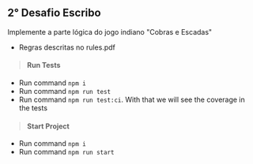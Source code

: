 ## 2° Desafio Escribo

Implemente a parte lógica do jogo indiano "Cobras e Escadas"
- Regras descritas no rules.pdf

> #### Run Tests

- Run command `npm i`
- Run command `npm run test`
- Run command `npm run test:ci`. With that we will see the coverage in the tests

> #### Start Project

- Run command `npm i`
- Run command `npm run start`